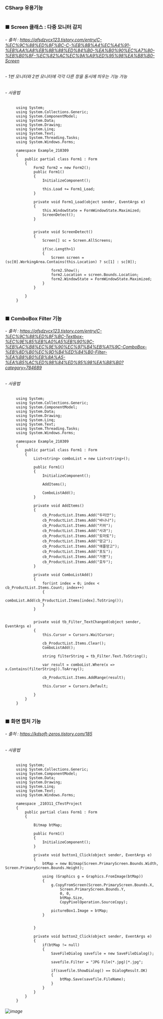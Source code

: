### CSharp 유용기능 
         
#
### ■ Screen 클래스 : 다중 모니터 감지 
###### - 출처 : https://afsdzvcx123.tistory.com/entry/C-%EC%9C%88%ED%8F%BC-C-%EB%8B%A4%EC%A4%91-%EB%AA%A8%EB%8B%88%ED%84%B0-%EA%B0%90%EC%A7%80-%EB%B0%8F-%EC%82%AC%EC%9A%A9%ED%95%98%EA%B8%B0-Screen
###### - 1번 모니터와 2번 모니터에 각각 다른 창을 동시에 띄우는 기능 가능
###### - 사용법 
         using System;
         using System.Collections.Generic;
         using System.ComponentModel;
         using System.Data;
         using System.Drawing;
         using System.Linq;
         using System.Text;
         using System.Threading.Tasks;
         using System.Windows.Forms;

         namespace Example_210309
         {
             public partial class Form1 : Form
             {
                 Form2 form2 = new Form2();
                 public Form1()
                 {
                     InitializeComponent();

                     this.Load += Form1_Load;
                 }

                 private void Form1_Load(object sender, EventArgs e)
                 {
                     this.WindowState = FormWindowState.Maximized;
                     ScreenDetect();
                 }


                 private void ScreenDetect()
                 {
                     Screen[] sc = Screen.AllScreens;

                     if(sc.Length>1)
                     {
                         Screen screen = (sc[0].WorkingArea.Contains(this.Location) ? sc[1] : sc[0]);

                         form2.Show();
                         form2.Location = screen.Bounds.Location;
                         form2.WindowState = FormWindowState.Maximized;
                     }
                 }

             }
         }
         

#
### ■ ComboBox Filter 기능
###### - 출처 : https://afsdzvcx123.tistory.com/entry/C-%EC%9C%88%ED%8F%BC-Textbox-%EC%9E%85%EB%A0%A5%EB%90%9C-%EB%AC%B8%EC%9E%90%EC%97%B4%EB%A1%9C-ComboBox-%EB%8D%B0%EC%9D%B4%ED%84%B0-Filter-%EA%B8%B0%EB%8A%A5-%EA%B5%AC%ED%98%84%ED%95%98%EA%B8%B0?category=784689
###### - 사용법 
         using System;
         using System.Collections.Generic;
         using System.ComponentModel;
         using System.Data;
         using System.Drawing;
         using System.Linq;
         using System.Text;
         using System.Threading.Tasks;
         using System.Windows.Forms;

         namespace Example_210309
         {
             public partial class Form1 : Form
             {
                 List<string> comboList = new List<string>();

                 public Form1()
                 {
                     InitializeComponent();

                     AddItems();

                     ComboListAdd();
                 }   

                 private void AddItems()
                 {
                     cb_ProductList.Items.Add("두리안");
                     cb_ProductList.Items.Add("바나나");
                     cb_ProductList.Items.Add("키위");
                     cb_ProductList.Items.Add("사과");
                     cb_ProductList.Items.Add("토마토");
                     cb_ProductList.Items.Add("망고");
                     cb_ProductList.Items.Add("애플망고");
                     cb_ProductList.Items.Add("포도");
                     cb_ProductList.Items.Add("거봉");
                     cb_ProductList.Items.Add("호두");
                 }

                 private void ComboListAdd()
                 {
                     for(int index = 0; index < cb_ProductList.Items.Count; index++)
                     {
                         comboList.Add(cb_ProductList.Items[index].ToString());
                     }
                 }


                 private void tb_Filter_TextChanged(object sender, EventArgs e)
                 {
                     this.Cursor = Cursors.WaitCursor;

                     cb_ProductList.Items.Clear();
                     ComboListAdd();

                     string filterString = tb_Filter.Text.ToString();

                     var result = comboList.Where(x => x.Contains(filterString)).ToArray();

                     cb_ProductList.Items.AddRange(result);

                     this.Cursor = Cursors.Default;

                 }
             }
         }
         
#
### ■ 화면 캡처 기능 
###### - 출처 : https://kdsoft-zeros.tistory.com/185
###### - 사용법 
         using System;
         using System.Collections.Generic;
         using System.ComponentModel;
         using System.Data;
         using System.Drawing;
         using System.Linq;
         using System.Text;
         using System.Windows.Forms;

         namespace _210311_CTestProject
         {
             public partial class Form1 : Form
             {

                 Bitmap btMap;

                 public Form1()
                 {
                     InitializeComponent();
                 }

                 private void button1_Click(object sender, EventArgs e)
                 {
                     btMap = new Bitmap(Screen.PrimaryScreen.Bounds.Width, Screen.PrimaryScreen.Bounds.Height);

                     using (Graphics g = Graphics.FromImage(btMap))
                     {
                         g.CopyFromScreen(Screen.PrimaryScreen.Bounds.X,
                             Screen.PrimaryScreen.Bounds.Y,
                             0, 0,
                             btMap.Size,
                             CopyPixelOperation.SourceCopy);

                         pictureBox1.Image = btMap;
                     }


                 }

                 private void button2_Click(object sender, EventArgs e)
                 {
                     if(btMap != null)
                     {
                         SaveFileDialog savefile = new SaveFileDialog();

                         savefile.Filter = "JPG File(*.jpg)|*.jpg";

                         if(savefile.ShowDialog() == DialogResult.OK)
                         {
                             btMap.Save(savefile.FileName);
                         }
                     }
                 }
             }
         }
###### ![image](https://user-images.githubusercontent.com/74608323/110754921-b2659980-828b-11eb-80b7-5b9328348350.png)
